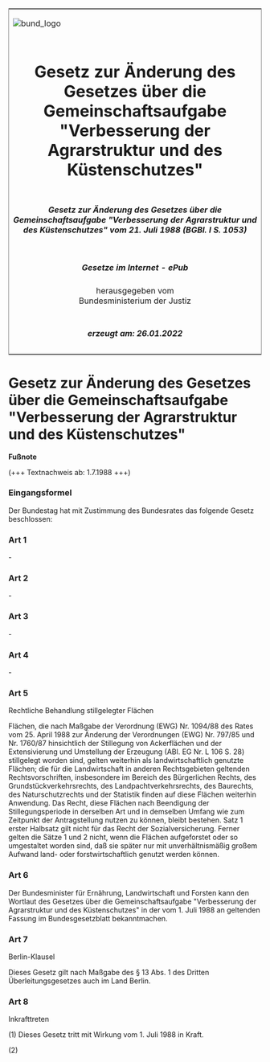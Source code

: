 <span id="DECKBLATT.html"></span>

<table border="0" frame="border" width="100%">

<tr valign="top">

<td align="left">

![bund\_logo](BfJ_2021_Web_de_de.gif)

</td>

<td align="right">

 

</td>

</tr>

<tr align="center" valign="middle">

<td colspan="2">

# Gesetz zur Änderung des Gesetzes über die Gemeinschaftsaufgabe "Verbesserung der Agrarstruktur und des Küstenschutzes"

</td>

</tr>

<tr align="center" valign="middle">

<td colspan="2">

##### Gesetz zur Änderung des Gesetzes über die Gemeinschaftsaufgabe "Verbesserung der Agrarstruktur und des Küstenschutzes" vom 21. Juli 1988 (BGBl. I S. 1053)

</td>

</tr>

<tr align="center" valign="middle">

<td colspan="2">

  
  

##### Gesetze im Internet - ePub  
  
herausgegeben vom  
Bundesministerium der Justiz

</td>

</tr>

<tr align="center" valign="bottom">

<td colspan="2">

  
  

##### erzeugt am: 26.01.2022

</td>

</tr>

</table>

<span id="BJNR010530988.html"></span>

# Gesetz zur Änderung des Gesetzes über die Gemeinschaftsaufgabe "Verbesserung der Agrarstruktur und des Küstenschutzes"

<div>

  
**Fußnote**

<div class="jnhtml">

<div>

<div class="jurAbsatz">

(+++ Textnachweis ab: 1.7.1988 +++)

</div>

</div>

</div>

</div>

<span id="BJNR010530988BJNE000100328.html"></span>

### Eingangsformel  

<div>

<div class="jnhtml">

<div>

<div class="jurAbsatz">

Der Bundestag hat mit Zustimmung des Bundesrates das folgende Gesetz
beschlossen:

</div>

</div>

</div>

</div>

<span id="BJNR010530988BJNE000200328.html"></span>

### Art 1  

<div>

<div class="jnhtml">

<div>

<div class="jurAbsatz">

\-

</div>

</div>

</div>

</div>

<span id="BJNR010530988BJNE000300328.html"></span>

### Art 2  

<div>

<div class="jnhtml">

<div>

<div class="jurAbsatz">

\-

</div>

</div>

</div>

</div>

<span id="BJNR010530988BJNE000400328.html"></span>

### Art 3  

<div>

<div class="jnhtml">

<div>

<div class="jurAbsatz">

\-

</div>

</div>

</div>

</div>

<span id="BJNR010530988BJNE000500328.html"></span>

### Art 4  

<div>

<div class="jnhtml">

<div>

<div class="jurAbsatz">

\-

</div>

</div>

</div>

</div>

<span id="BJNR010530988BJNE000600328.html"></span>

### Art 5  
Rechtliche Behandlung stillgelegter Flächen

<div>

<div class="jnhtml">

<div>

<div class="jurAbsatz">

Flächen, die nach Maßgabe der Verordnung (EWG) Nr. 1094/88 des Rates vom
25. April 1988 zur Änderung der Verordnungen (EWG) Nr. 797/85 und Nr.
1760/87 hinsichtlich der Stillegung von Ackerflächen und der
Extensivierung und Umstellung der Erzeugung (ABl. EG Nr. L 106 S. 28)
stillgelegt worden sind, gelten weiterhin als landwirtschaftlich
genutzte Flächen; die für die Landwirtschaft in anderen Rechtsgebieten
geltenden Rechtsvorschriften, insbesondere im Bereich des Bürgerlichen
Rechts, des Grundstückverkehrsrechts, des Landpachtverkehrsrechts, des
Baurechts, des Naturschutzrechts und der Statistik finden auf diese
Flächen weiterhin Anwendung. Das Recht, diese Flächen nach Beendigung
der Stillegungsperiode in derselben Art und in demselben Umfang wie zum
Zeitpunkt der Antragstellung nutzen zu können, bleibt bestehen. Satz 1
erster Halbsatz gilt nicht für das Recht der Sozialversicherung. Ferner
gelten die Sätze 1 und 2 nicht, wenn die Flächen aufgeforstet oder so
umgestaltet worden sind, daß sie später nur mit unverhältnismäßig großem
Aufwand land- oder forstwirtschaftlich genutzt werden können.

</div>

</div>

</div>

</div>

<span id="BJNR010530988BJNE000700328.html"></span>

### Art 6  

<div>

<div class="jnhtml">

<div>

<div class="jurAbsatz">

Der Bundesminister für Ernährung, Landwirtschaft und Forsten kann den
Wortlaut des Gesetzes über die Gemeinschaftsaufgabe "Verbesserung der
Agrarstruktur und des Küstenschutzes" in der vom 1. Juli 1988 an
geltenden Fassung im Bundesgesetzblatt bekanntmachen.

</div>

</div>

</div>

</div>

<span id="BJNR010530988BJNE000800328.html"></span>

### Art 7  
Berlin-Klausel

<div>

<div class="jnhtml">

<div>

<div class="jurAbsatz">

Dieses Gesetz gilt nach Maßgabe des § 13 Abs. 1 des Dritten
Überleitungsgesetzes auch im Land Berlin.

</div>

</div>

</div>

</div>

<span id="BJNR010530988BJNE000900328.html"></span>

### Art 8  
Inkrafttreten

<div>

<div class="jnhtml">

<div>

<div class="jurAbsatz">

(1) Dieses Gesetz tritt mit Wirkung vom 1. Juli 1988 in Kraft.

</div>

<div class="jurAbsatz">

(2)

</div>

</div>

</div>

</div>

